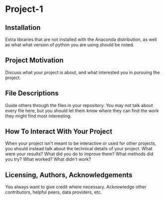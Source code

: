# Project-1

## Installation
Extra libraries that are not installed with the Anaconda distribution, as well as what what version of python you are using should be noted.

## Project Motivation 
Discuss what your project is about, and what interested you in pursuing the project.

## File Descriptions
Guide others through the files in your repository. You may not talk about every file here, but you should let them know where they can find the work they might find most interesting.

## How To Interact With Your Project 
When your project isn't meant to be interactive or used for other projects, you should instead talk about the technical details of your project. What were your results? What did you do to improve them? What methods did you try? What worked? What didn't work?

## Licensing, Authors, Acknowledgements 
You always want to give credit where necessary. Acknowledge other contributors, helpful peers, data providers, etc.
